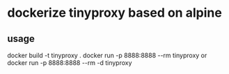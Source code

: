 # dockerize tinyproxy based on alpine

## usage
docker build -t tinyproxy .
docker run -p 8888:8888 --rm tinyproxy
or
docker run -p 8888:8888 --rm -d tinyproxy
